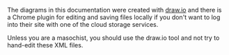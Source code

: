 The diagrams in this documentation were created with [draw.io](https://draw.io) and there is a Chrome plugin for editing
and saving files locally if you don't want to log into their site with one of the cloud storage services.

Unless you are a masochist, you should use the draw.io tool and not try to hand-edit these XML files.
